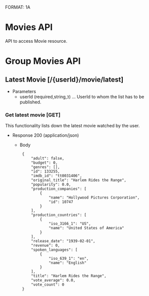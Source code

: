 FORMAT: 1A

# Movies API
API to access Movie resource.

# Group Movies API


##  Latest Movie [/{userId}/movie/latest]
+ Parameters
    + userId (required,string,`3`) ... UserId to whom the list has to be published.

### Get latest movie [GET]
This functionality lists down the latest movie watched by the user.

+ Response 200 (application/json)
    +  Body
    
            {
                "adult": false,
                "budget": 0,
                "genres": [],
                "id": 133255,
                "imdb_id": "tt0031406",
                "original_title": "Harlem Rides the Range",
                "popularity": 0.0,
                "production_companies": [
                    {
                        "name": "Hollywood Pictures Corporation",
                        "id": 10747
                    }
                ],
                "production_countries": [
                    {
                        "iso_3166_1": "US",
                        "name": "United States of America"
                    }
                ],
                "release_date": "1939-02-01",
                "revenue": 0,
                "spoken_languages": [
                    {
                        "iso_639_1": "en",
                        "name": "English"
                    }
                ],
                "title": "Harlem Rides the Range",
                "vote_average": 0.0,
                "vote_count": 0
            }
